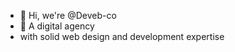 - 👋 Hi, we're @Deveb-co
- 👀 A digital agency 
- with solid web design and development expertise 

<!---
Deveb-co/Deveb-co is a ✨ special ✨ repository because its `README.md` (this file) appears on your GitHub profile.
You can click the Preview link to take a look at your changes.
--->
